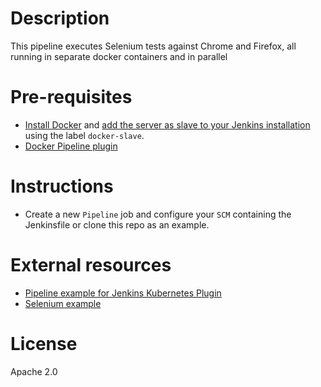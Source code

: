 # Description

This pipeline executes Selenium tests against Chrome and Firefox, all running in separate docker containers and in parallel

# Pre-requisites

- [Install Docker](https://docs.docker.com/engine/installation/) and [add the server as slave to your Jenkins installation](https://devopscube.com/docker-containers-as-build-slaves-jenkins/) using the label `docker-slave`.
- [Docker Pipeline plugin](https://wiki.jenkins.io/display/JENKINS/Docker+Pipeline+Plugin)

# Instructions

- Create a new `Pipeline` job and configure your `SCM` containing the Jenkinsfile or clone this repo as an example.

# External resources

- [Pipeline example for Jenkins Kubernetes Plugin](https://github.com/carlossg/jenkins-kubernetes-plugin/blob/master/examples/selenium.groovy)
- [Selenium example](https://github.com/carlossg/selenium-example)

# License

Apache 2.0